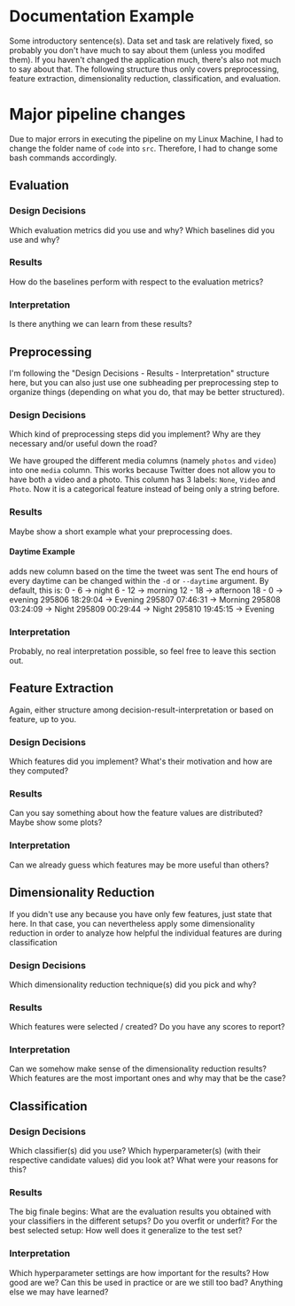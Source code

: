 # Documentation Example

Some introductory sentence(s). Data set and task are relatively fixed, so 
probably you don't have much to say about them (unless you modifed them).
If you haven't changed the application much, there's also not much to say about
that.
The following structure thus only covers preprocessing, feature extraction,
dimensionality reduction, classification, and evaluation.

# Major pipeline changes
Due to major errors in executing the pipeline on my Linux Machine, I had to
change the folder name of `code` into `src`. Therefore, I had to change some
bash commands accordingly.

## Evaluation

### Design Decisions

Which evaluation metrics did you use and why? 
Which baselines did you use and why?

### Results

How do the baselines perform with respect to the evaluation metrics?

### Interpretation

Is there anything we can learn from these results?

## Preprocessing

I'm following the "Design Decisions - Results - Interpretation" structure here,
but you can also just use one subheading per preprocessing step to organize
things (depending on what you do, that may be better structured).

### Design Decisions

Which kind of preprocessing steps did you implement? Why are they necessary
and/or useful down the road?

We have grouped the different media columns (namely `photos` and `video`) into 
one `media` column. This works because Twitter does not allow you to have both
a video and a photo.
This column has 3 labels: `None`, `Video` and `Photo`. 
Now it is a categorical feature instead of being only a string before.

### Results

Maybe show a short example what your preprocessing does.

#### Daytime Example

adds new column based on the time the tweet was sent
The end hours of every daytime can be changed within the `-d` or `--daytime` argument.
By default, this is:
0  - 6  -> night
6  - 12 -> morning 
12 - 18 -> afternoon
18 - 0  -> evening
295806    18:29:04  ->  Evening
295807    07:46:31  ->  Morning
295808    03:24:09  ->  Night
295809    00:29:44  ->  Night
295810    19:45:15  ->  Evening

### Interpretation

Probably, no real interpretation possible, so feel free to leave this section out.

## Feature Extraction

Again, either structure among decision-result-interpretation or based on feature,
up to you.

### Design Decisions

Which features did you implement? What's their motivation and how are they computed?

### Results

Can you say something about how the feature values are distributed? Maybe show some plots?

### Interpretation

Can we already guess which features may be more useful than others?

## Dimensionality Reduction

If you didn't use any because you have only few features, just state that here.
In that case, you can nevertheless apply some dimensionality reduction in order
to analyze how helpful the individual features are during classification

### Design Decisions

Which dimensionality reduction technique(s) did you pick and why?

### Results

Which features were selected / created? Do you have any scores to report?

### Interpretation

Can we somehow make sense of the dimensionality reduction results?
Which features are the most important ones and why may that be the case?

## Classification

### Design Decisions

Which classifier(s) did you use? Which hyperparameter(s) (with their respective
candidate values) did you look at? What were your reasons for this?

### Results

The big finale begins: What are the evaluation results you obtained with your
classifiers in the different setups? Do you overfit or underfit? For the best
selected setup: How well does it generalize to the test set?

### Interpretation

Which hyperparameter settings are how important for the results?
How good are we? Can this be used in practice or are we still too bad?
Anything else we may have learned?